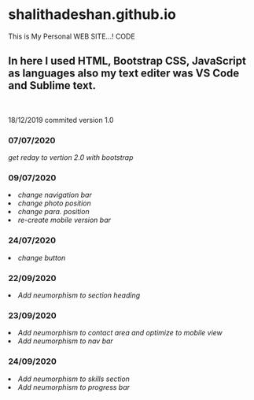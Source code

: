 # shalithadeshan.github.io
This is My Personal WEB SITE...! CODE 


<h2>In here I used HTML, Bootstrap CSS, JavaScript as languages also my text editer was VS Code and Sublime text.</h2>
<br>

<P>18/12/2019 commited version 1.0</P>

<h3>07/07/2020</h3>
<em>get reday to vertion 2.0 with bootstrap</em>

<h3>09/07/2020</h3>
<li><em>change navigation bar</em></li>
<li><em>change photo position</em></li>
<li><em>change para. position</em></li>
<li><em>re-create mobile version bar</em></li>

<h3>24/07/2020</h3>
<li><em>change button</em></li>

<h3>22/09/2020</h3>
<li><em>Add neumorphism to section heading</em></li>

<h3>23/09/2020</h3>
<li><em>Add neumorphism to contact area and optimize to mobile view</em></li>
<li><em>Add neumorphism to nav bar</em></li>

<h3>24/09/2020</h3>
<li><em>Add neumorphism to skills section</em></li>
<li><em>Add neumorphism to progress bar</em></li>